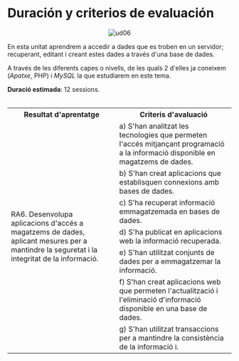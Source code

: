 # Duración y criterios de evaluación

<div style="text-align: center;"><img src="../../img/ud05/cover05.png" alt="ud06" style="max-width: 70%;" /></div>



En esta unitat aprendrem a accedir a dades que es troben en un servidor; recuperant, editant i creant estes dades a través d'una base de dades.

A través de les diferents capes o nivells, de les quals 2 d'elles ja coneixem (*Apatxe*, PHP) i *MySQL* la que estudiarem en este tema.

**Duració estimada**: 12 sessions.<br /><br />

<table>
    <tr>
    <th>Resultat d'aprentatge</th>
    <th>Criteris d'avaluació</th>        
    </tr>
    <tr>
    <td rowspan=7>RA6. Desenvolupa aplicacions d'accés a magatzems de dades, aplicant mesures per a mantindre la seguretat i la integritat de la informació.</td>
    <td>a) S'han analitzat les tecnologies que permeten l'accés mitjançant programació a la informació disponible en magatzems de dades.</td>        
    </tr>   
    <tr>
    <td>b) S'han creat aplicacions que establisquen connexions amb bases de dades.</td>   
    </tr>    
    <td>c) S'ha recuperat informació emmagatzemada en bases de dades.</td>        
    </tr>    
    <td>d) S'ha publicat en aplicacions web la informació recuperada.</td>        
    </tr>    
    <td>e) S'han utilitzat conjunts de dades per a emmagatzemar la informació.</td>       
    </tr>    
    <td>f) S'han creat aplicacions web que permeten l'actualització i l'eliminació d'informació disponible en una base de dades.</td>        
    </tr>    
    <td>g) S'han utilitzat transaccions per a mantindre la consistència de la informació  i.</td>        
    </tr>    
    </tr>      
</table>

 	

